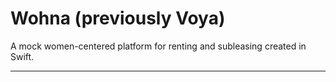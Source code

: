 # Wohna (previously Voya)

A mock women-centered platform for renting and subleasing created in Swift.

---
